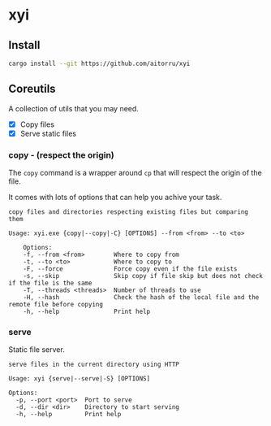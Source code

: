 # xyi

## Install

```bash
cargo install --git https://github.com/aitorru/xyi
```

## Coreutils

A collection of utils that you may need.

- [x] Copy files
- [x] Serve static files

### copy - (respect the origin)

The `copy` command is a wrapper around `cp` that will respect the origin of the file.

It comes with lots of options that can help you achive your task.

```
copy files and directories respecting existing files but comparing them

Usage: xyi.exe {copy|--copy|-C} [OPTIONS] --from <from> --to <to>

    Options:
    -f, --from <from>        Where to copy from
    -t, --to <to>            Where to copy to
    -F, --force              Force copy even if the file exists
    -s, --skip               Skip copy if file skip but does not check if the file is the same
    -T, --threads <threads>  Number of threads to use
    -H, --hash               Check the hash of the local file and the remote file before copying
    -h, --help               Print help

```

### serve

Static file server.

```
serve files in the current directory using HTTP

Usage: xyi {serve|--serve|-S} [OPTIONS]

Options:
  -p, --port <port>  Port to serve
  -d, --dir <dir>    Directory to start serving
  -h, --help         Print help
```
